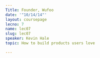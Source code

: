 ```yaml
---
Title: Founder, Wufoo
date: '"10/14/14"'
layout: coursepage
lecno: 7
name: lec07
slug: lec07
speaker: Kevin Hale
topic: How to build products users love

---
```

